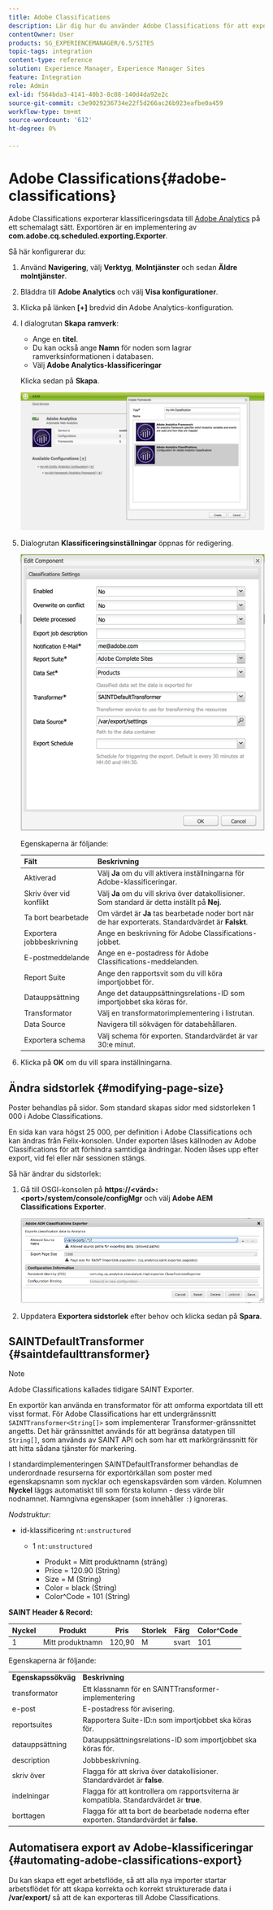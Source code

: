 ```yaml
---
title: Adobe Classifications
description: Lär dig hur du använder Adobe Classifications för att exportera klassificeringsdata till Adobe Analytics.
contentOwner: User
products: SG_EXPERIENCEMANAGER/6.5/SITES
topic-tags: integration
content-type: reference
solution: Experience Manager, Experience Manager Sites
feature: Integration
role: Admin
exl-id: f564bda3-4141-40b3-8c08-140d4da92e2c
source-git-commit: c3e9029236734e22f5d266ac26b923eafbe0a459
workflow-type: tm+mt
source-wordcount: '612'
ht-degree: 0%

---
```


# Adobe Classifications{#adobe-classifications}

Adobe Classifications exporterar klassificeringsdata till [Adobe Analytics](/help/sites-administering/adobeanalytics.md) på ett schemalagt sätt. Exportören är en implementering av **com.adobe.cq.scheduled.exporting.Exporter**.

Så här konfigurerar du:

1. Använd **Navigering**, välj **Verktyg**, **Molntjänster** och sedan **Äldre molntjänster**.
1. Bläddra till **Adobe Analytics** och välj **Visa konfigurationer**.
1. Klicka på länken **[+]** bredvid din Adobe Analytics-konfiguration.

1. I dialogrutan **Skapa ramverk**:

   * Ange en **titel**.
   * Du kan också ange **Namn** för noden som lagrar ramverksinformationen i databasen.
   * Välj **Adobe Analytics-klassificeringar**

   Klicka sedan på **Skapa**.

   ![Dialogrutan Skapa ramverk](assets/aa-25.png)

1. Dialogrutan **Klassificeringsinställningar** öppnas för redigering.

   ![Dialogrutan Klassificeringsinställningar](assets/aa-classifications-settings.png)

   Egenskaperna är följande:

   | **Fält** | **Beskrivning** |
   |---|---|
   | Aktiverad | Välj **Ja** om du vill aktivera inställningarna för Adobe-klassificeringar. |
   | Skriv över vid konflikt | Välj **Ja** om du vill skriva över datakollisioner. Som standard är detta inställt på **Nej**. |
   | Ta bort bearbetade | Om värdet är **Ja** tas bearbetade noder bort när de har exporterats. Standardvärdet är **Falskt**. |
   | Exportera jobbbeskrivning | Ange en beskrivning för Adobe Classifications-jobbet. |
   | E-postmeddelande | Ange en e-postadress för Adobe Classifications-meddelanden. |
   | Report Suite | Ange den rapportsvit som du vill köra importjobbet för. |
   | Datauppsättning | Ange det datauppsättningsrelations-ID som importjobbet ska köras för. |
   | Transformator | Välj en transformatorimplementering i listrutan. |
   | Data Source | Navigera till sökvägen för databehållaren. |
   | Exportera schema | Välj schema för exporten. Standardvärdet är var 30:e minut. |

1. Klicka på **OK** om du vill spara inställningarna.

## Ändra sidstorlek {#modifying-page-size}

Poster behandlas på sidor. Som standard skapas sidor med sidstorleken 1 000 i Adobe Classifications.

En sida kan vara högst 25 000, per definition i Adobe Classifications och kan ändras från Felix-konsolen. Under exporten låses källnoden av Adobe Classifications för att förhindra samtidiga ändringar. Noden låses upp efter export, vid fel eller när sessionen stängs.

Så här ändrar du sidstorlek:

1. Gå till OSGI-konsolen på **https://&lt;värd>:&lt;port>/system/console/configMgr** och välj **Adobe AEM Classifications Exporter**.

   ![aa-26](assets/aa-26.png)

1. Uppdatera **Exportera sidstorlek** efter behov och klicka sedan på **Spara**.

## SAINTDefaultTransformer {#saintdefaulttransformer}

>[!NOTE]
>
>Adobe Classifications kallades tidigare SAINT Exporter.

En exportör kan använda en transformator för att omforma exportdata till ett visst format. För Adobe Classifications har ett undergränssnitt `SAINTTransformer<String[]>` som implementerar Transformer-gränssnittet angetts. Det här gränssnittet används för att begränsa datatypen till `String[]`, som används av SAINT API och som har ett markörgränssnitt för att hitta sådana tjänster för markering.

I standardimplementeringen SAINTDefaultTransformer behandlas de underordnade resurserna för exportörkällan som poster med egenskapsnamn som nycklar och egenskapsvärden som värden. Kolumnen **Nyckel** läggs automatiskt till som första kolumn - dess värde blir nodnamnet. Namngivna egenskaper (som innehåller `:`) ignoreras.

*Nodstruktur:*

* id-klassificering `nt:unstructured`

   * 1 `nt:unstructured`

      * Produkt = Mitt produktnamn (sträng)
      * Price = 120.90 (String)
      * Size = M (String)
      * Color = black (String)
      * Color^Code = 101 (String)

**SAINT Header &amp; Record:**

| **Nyckel** | **Produkt** | **Pris** | **Storlek** | **Färg** | **Color^Code** |
|---|---|---|---|---|---|
| 1 | Mitt produktnamn | 120,90 | M | svart | 101 |

Egenskaperna är följande:

<table>
 <tbody>
  <tr>
   <td><strong>Egenskapssökväg</strong></td>
   <td><strong>Beskrivning</strong></td>
  </tr>
  <tr>
   <td>transformator</td>
   <td>Ett klassnamn för en SAINTTransformer-implementering</td>
  </tr>
  <tr>
   <td>e-post</td>
   <td>E-postadress för avisering.</td>
  </tr>
  <tr>
   <td>reportsuites</td>
   <td>Rapportera Suite-ID:n som importjobbet ska köras för. </td>
  </tr>
  <tr>
   <td>datauppsättning</td>
   <td>Datauppsättningsrelations-ID som importjobbet ska köras för. </td>
  </tr>
  <tr>
   <td>description</td>
   <td>Jobbbeskrivning. <br /> </td>
  </tr>
  <tr>
   <td>skriv över</td>
   <td>Flagga för att skriva över datakollisioner. Standardvärdet är <strong>false</strong>.</td>
  </tr>
  <tr>
   <td>indelningar</td>
   <td>Flagga för att kontrollera om rapportsviterna är kompatibla. Standardvärdet är <strong>true</strong>.</td>
  </tr>
  <tr>
   <td>borttagen</td>
   <td>Flagga för att ta bort de bearbetade noderna efter exporten. Standardvärdet är <strong>false</strong>.</td>
  </tr>
 </tbody>
</table>

## Automatisera export av Adobe-klassificeringar {#automating-adobe-classifications-export}

Du kan skapa ett eget arbetsflöde, så att alla nya importer startar arbetsflödet för att skapa korrekta och korrekt strukturerade data i **/var/export/** så att de kan exporteras till Adobe Classifications.
